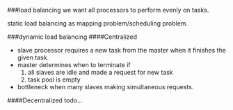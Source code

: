 ###load balancing
we want all processors to perform evenly on tasks.

static load balancing as mapping problem/scheduling problem.


###dynamic load balancing
####Centralized
* slave processor requires a new task from the master when it finishes the given task.
* master determines when to terminate if
  1. all slaves are idle and made a request for new task
  2. task pool is empty
* bottleneck when many slaves making simultaneous requests.

####Decentralized
todo...